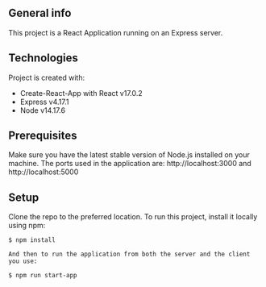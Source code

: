 ## General info
This project is a React Application running on an Express server.
	
## Technologies
Project is created with:
* Create-React-App with React v17.0.2
* Express v4.17.1
* Node v14.17.6

## Prerequisites
Make sure you have the latest stable version of Node.js installed on your machine.
The ports used in the application are:
http://localhost:3000 and http://localhost:5000

## Setup
Clone the repo to the preferred location.
To run this project, install it locally using npm:
```
$ npm install

And then to run the application from both the server and the client you use:

$ npm run start-app
```
